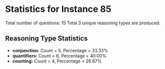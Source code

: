 # Statistics for Instance 85
Total number of questions: 15
Total 3 unique reasoning types are produced.
## Reasoning Type Statistics
- **conjunction:** Count = 5, Percentage = 33.33%
- **quantifiers:** Count = 6, Percentage = 40.00%
- **counting:** Count = 4, Percentage = 26.67%
